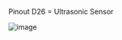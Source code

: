 Pinout 
D26 = Ultrasonic Sensor

![image](https://github.com/user-attachments/assets/10ebde16-b3fa-4b3f-8e3b-3eb917d22c62)

